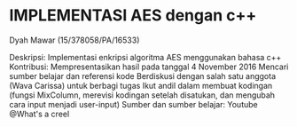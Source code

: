 # IMPLEMENTASI AES dengan c++
Dyah Mawar (15/378058/PA/16533)

Deskripsi: Implementasi enkripsi algoritma AES menggunakan bahasa c++
Kontribusi:
Mempresentasikan hasil pada tanggal 4 November 2016
Mencari sumber belajar dan referensi kode
Berdiskusi dengan salah satu anggota (Wava Carissa) untuk berbagi tugas
Ikut andil dalam membuat kodingan (fungsi MixColumn, merevisi kodingan setelah disatukan, dan mengubah cara input menjadi user-input)
Sumber dan sumber belajar: Youtube @What's a creel 

